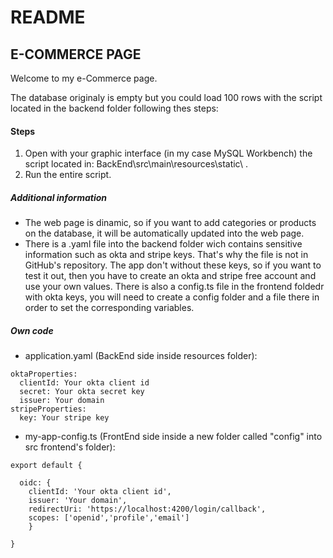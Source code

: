 # README

## E-COMMERCE PAGE

Welcome to my e-Commerce page.

The database originaly is empty but you could load 100 rows with the script located in the backend folder following thes steps:
#### Steps
 1. Open with your graphic interface (in my case MySQL Workbench) the script located in: BackEnd\src\main\resources\static\ .
 2. Run the entire script.

##### Additional information

 - The web page is dinamic, so if you want to add categories or products
   on the database, it will be automatically updated into the web page.
- There is a .yaml file into the backend folder wich contains sensitive information such as okta and stripe keys. That's why the file is not in GitHub's repository. The app don't without these keys, so if you want to test it out, then you have to create an okta and stripe free account and use your own values. There is also a config.ts file in the frontend foldedr with okta keys, you will need to create a config folder and a file there in order to set the corresponding variables.
##### Own code
- application.yaml (BackEnd side inside resources folder): 

<pre><code>oktaProperties:
  clientId: Your okta client id
  secret: Your okta secret key
  issuer: Your domain
stripeProperties:
  key: Your stripe key</code></pre>
  
 - my-app-config.ts (FrontEnd side inside a new folder called "config" into src frontend's folder):
 <pre><code>export default {
 
  oidc: {
    clientId: 'Your okta client id',
    issuer: 'Your domain',
    redirectUri: 'https://localhost:4200/login/callback',
    scopes: ['openid','profile','email']
	}
	
}</code></pre>
